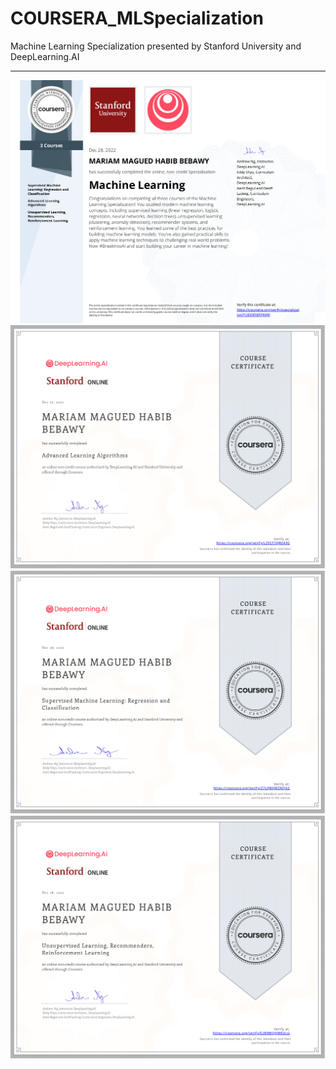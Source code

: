 # COURSERA_MLSpecialization  
Machine Learning Specialization presented by Stanford University and DeepLearning.AI  

---  
![](./certificates/Coursera_MachineLearningSpecialization.png)  
![](./certificates/Coursera-LZVCF7QRUA92.png)  
![](./certificates/Coursera-Z7LQBQMZNQGS.png)  
![](./certificates/Coursera_UnspervisedML.png)  